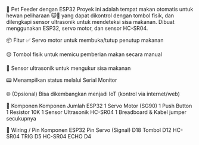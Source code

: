 🐾 Pet Feeder dengan ESP32
Proyek ini adalah tempat makan otomatis untuk hewan peliharaan 🐱🐶 yang dapat dikontrol dengan tombol fisik, dan dilengkapi sensor ultrasonik untuk mendeteksi sisa makanan. Dibuat menggunakan ESP32, servo motor, dan sensor HC-SR04.

📦 Fitur
✅ Servo motor untuk membuka/tutup penutup makanan

🟡 Tombol fisik untuk memicu pemberian makan secara manual

📏 Sensor ultrasonik untuk mengukur sisa makanan

📟 Menampilkan status melalui Serial Monitor

🌐 (Opsional) Bisa dikembangkan menjadi IoT (kontrol via internet/web)

🧰 Komponen
Komponen	Jumlah
ESP32	1
Servo Motor (SG90)	1
Push Button	1
Resistor 10K	1
Sensor Ultrasonik HC-SR04	1
Breadboard & Kabel jumper	secukupnya

🔌 Wiring / Pin
Komponen	ESP32 Pin
Servo (Signal)	D18
Tombol	D12
HC-SR04 TRIG	D5
HC-SR04 ECHO	D4
